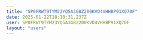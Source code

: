 ```yaml
---
title: "SP0FRWT9TYM23YQ5A3G8Z200KVD4VHHBP91XQ70F"
date: 2025-01-22T18:10:31.237Z
user: SP0FRWT9TYM23YQ5A3G8Z200KVD4VHHBP91XQ70F
layout: "users"
---
```

    